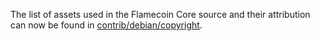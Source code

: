 The list of assets used in the Flamecoin Core source and their attribution can now be found in [contrib/debian/copyright](../contrib/debian/copyright).
